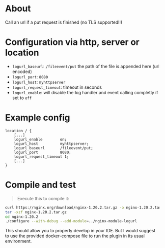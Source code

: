 # About

Call an url if a put request is finished (no TLS supported!!)

# Configuration via http, server or location

* `logurl_baseurl`: `/fileevent/put` the path of the file is appended here (url encoded)
* `logurl_port`: `8080`
* `logurl_host`: `myhttpserver`
* `logurl_request_timeout`: timeout in seconds
* `logurl_enable`: will disable the log handler and event calling completly if set to `off`

# Example config

```
location / {
    [...]
    logurl_enable        on;
    logurl_host          myhttpserver;
    logurl_baseurl       /fileevent/put;
    logurl_port          8080;
    logurl_request_timeout 1;
    [...]
}
```

# Compile and test

> Execute this to compile it:

```sh
curl https://nginx.org/download/nginx-1.20.2.tar.gz -o nginx-1.20.2.tar.gz
tar -xzf nginx-1.20.2.tar.gz
cd nginx-1.20.2
./configure --with-debug --add-module=../nginx-module-logurl
```

This should allow you to properly develop in your IDE. But I would suggest to
use the provided docker-compose file to run the plugin in its usual environment.
